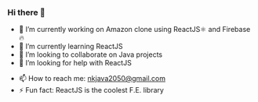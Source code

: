 ### Hi there 👋

<!--
**nikhil2050/nikhil2050** is a ✨ _special_ ✨ repository because its `README.md` (this file) appears on your GitHub profile.
-->

- 🔭 I’m currently working on Amazon clone using ReactJS⚛ and Firebase🔥
- 🌱 I’m currently learning ReactJS
- 👯 I’m looking to collaborate on Java projects
- 🤔 I’m looking for help with ReactJS
<!--
- 💬 Ask me about ...
- 😄 Pronouns: ...
-->
- 📫 How to reach me: nkjava2050@gmail.com
- ⚡ Fun fact: ReactJS is the coolest F.E. library

